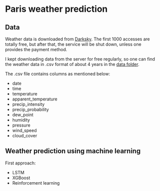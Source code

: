 # Paris weather prediction

## Data

Weather data is downloaded from [Darksky](https://darksky.net/dev). The first 1000 accesses are totally free, but after that, the service will be shut down, unless one provides the payment method. 

I kept downloading data from the server for free regularly, so one can find the weather data in .csv format of about 4 years in the [data folder](https://github.com/SamWongML/weather_in_Paris/tree/master/data).

The .csv file contains columns as mentioned below:
* date
* time
* temperature
* apparent_temperature
* precip_intensity
* precip_probability
* dew_point
* humidity
* pressure
* wind_speed
* cloud_cover

## Weather prediction using machine learning

First approach:
* LSTM
* XGBoost
* Reinforcement learning
